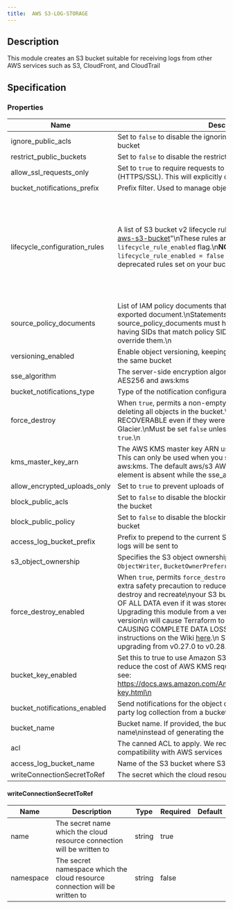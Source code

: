 ```yaml
---
title:  AWS S3-LOG-STORAGE
---
```


## Description

This module creates an S3 bucket suitable for receiving logs from other AWS services such as S3, CloudFront, and CloudTrail

## Specification


### Properties

 Name | Description | Type | Required | Default 
 ------------ | ------------- | ------------- | ------------- | ------------- 
 ignore_public_acls | Set to `false` to disable the ignoring of public access lists on the bucket | bool | false |  
 restrict_public_buckets | Set to `false` to disable the restricting of making the bucket public | bool | false |  
 allow_ssl_requests_only | Set to `true` to require requests to use Secure Socket Layer (HTTPS/SSL). This will explicitly deny access to HTTP requests | bool | false |  
 bucket_notifications_prefix | Prefix filter. Used to manage object notifications | string | false |  
 lifecycle_configuration_rules | A list of S3 bucket v2 lifecycle rules, as specified in [terraform-aws-s3-bucket](https://github.com/cloudposse/terraform-aws-s3-bucket)"\nThese rules are not affected by the deprecated `lifecycle_rule_enabled` flag.\n**NOTE:** Unless you also set `lifecycle_rule_enabled = false` you will also get the default deprecated rules set on your bucket.\n | list(object({\n    enabled = bool\n    id      = string\n\n    abort_incomplete_multipart_upload_days = number\n\n    # `filter_and` is the `and` configuration block inside the `filter` configuration.\n    # This is the only place you should specify a prefix.\n    filter_and = any\n    expiration = any\n    transition = list(any)\n\n    noncurrent_version_expiration = any\n    noncurrent_version_transition = list(any)\n  })) | false |  
 source_policy_documents | List of IAM policy documents that are merged together into the exported document.\nStatements defined in source_policy_documents must have unique SIDs.\nStatement having SIDs that match policy SIDs generated by this module will override them.\n | list(string) | false |  
 versioning_enabled | Enable object versioning, keeping multiple variants of an object in the same bucket | bool | false |  
 sse_algorithm | The server-side encryption algorithm to use. Valid values are AES256 and aws:kms | string | false |  
 bucket_notifications_type | Type of the notification configuration. Only SQS is supported. | string | false |  
 force_destroy | When `true`, permits a non-empty S3 bucket to be deleted by first deleting all objects in the bucket.\nTHESE OBJECTS ARE NOT RECOVERABLE even if they were versioned and stored in Glacier.\nMust be set `false` unless `force_destroy_enabled` is also `true`.\n | bool | false |  
 kms_master_key_arn | The AWS KMS master key ARN used for the SSE-KMS encryption. This can only be used when you set the value of sse_algorithm as aws:kms. The default aws/s3 AWS KMS master key is used if this element is absent while the sse_algorithm is aws:kms | string | false |  
 allow_encrypted_uploads_only | Set to `true` to prevent uploads of unencrypted objects to S3 bucket | bool | false |  
 block_public_acls | Set to `false` to disable the blocking of new public access lists on the bucket | bool | false |  
 block_public_policy | Set to `false` to disable the blocking of new public policies on the bucket | bool | false |  
 access_log_bucket_prefix | Prefix to prepend to the current S3 bucket name, where S3 access logs will be sent to | string | false |  
 s3_object_ownership | Specifies the S3 object ownership control. Valid values are `ObjectWriter`, `BucketOwnerPreferred`, and 'BucketOwnerEnforced'. | string | false |  
 force_destroy_enabled | When `true`, permits `force_destroy` to be set to `true`.\nThis is an extra safety precaution to reduce the chance that Terraform will destroy and recreate\nyour S3 bucket, causing COMPLETE LOSS OF ALL DATA even if it was stored in Glacier.\n\nWARNING: Upgrading this module from a version prior to 0.27.0 to this version\n  will cause Terraform to delete your existing S3 bucket CAUSING COMPLETE DATA LOSS\n  unless you follow the upgrade instructions on the Wiki [here](https://github.com/cloudposse/terraform-aws-s3-log-storage/wiki/Upgrading-to-v0.27.0-(POTENTIAL-DATA-LOSS)).\n  See additional instructions for upgrading from v0.27.0 to v0.28.0 [here](https://github.com/cloudposse/terraform-aws-s3-log-storage/wiki/Upgrading-to-v0.28.0-and-AWS-provider-v4-(POTENTIAL-DATA-LOSS)).\n\n | bool | false |  
 bucket_key_enabled | Set this to true to use Amazon S3 Bucket Keys for SSE-KMS, which reduce the cost of AWS KMS requests.\n\nFor more information, see: https://docs.aws.amazon.com/AmazonS3/latest/userguide/bucket-key.html\n | bool | false |  
 bucket_notifications_enabled | Send notifications for the object created events. Used for 3rd-party log collection from a bucket | bool | false |  
 bucket_name | Bucket name. If provided, the bucket will be created with this name\ninstead of generating the name from the context.\n | string | false |  
 acl | The canned ACL to apply. We recommend log-delivery-write for compatibility with AWS services | string | false |  
 access_log_bucket_name | Name of the S3 bucket where S3 access logs will be sent to | string | false |  
 writeConnectionSecretToRef | The secret which the cloud resource connection will be written to | [writeConnectionSecretToRef](#writeConnectionSecretToRef) | false |  


#### writeConnectionSecretToRef

 Name | Description | Type | Required | Default 
 ------------ | ------------- | ------------- | ------------- | ------------- 
 name | The secret name which the cloud resource connection will be written to | string | true |  
 namespace | The secret namespace which the cloud resource connection will be written to | string | false |  
